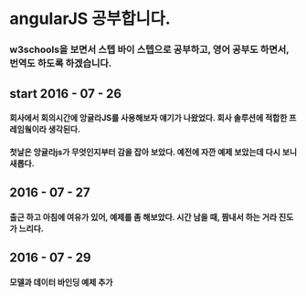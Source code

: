 # angularJS 공부합니다.

### w3schools을 보면서 스텝 바이 스텝으로 공부하고, 영어 공부도 하면서, 번역도 하도록 하겠습니다.

## start 2016 - 07 - 26
#### 회사에서 회의시간에 앙귤라JS를 사용해보자 얘기가 나왔었다. 회사 솔루션에 적합한 프레임웤이라 생각된다.
#### 첫날은 앙귤라js가 무엇인지부터 감을 잡아 보았다. 예전에 자깐 예제 보았는데 다시 보니 새롭다.

## 2016 - 07 - 27
#### 출근 하고 아침에 여유가 있어, 예제를 좀 해보았다. 시간 남을 때, 짬내서 하는 거라 진도가 느리다.

## 2016 - 07 - 29
#### 모델과 데이터 바인딩 예제 추가
